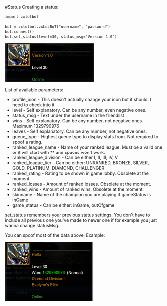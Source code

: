 #Status
Creating a status:

    import zxlolbot

    bot = zxlolbot.zxLoLBoT("username", "password")
    bot.connect()
    bot.set_status(level=30, status_msg="Version 1.0")

![](statusBasic.PNG)

List of available parameters:

* profile_icon - This doesn't actually change your icon but it should. I need to check into it
* level - Self explanatory. Can be any number, even negative ones.
* status_msg - Text under the username in the friendlist
* wins - Self explanatory. Can be any number, not negative ones. Maximum 1329790976
* leaves - Self explanatory. Can be any number, not negative ones.
* queue_type - Highest queue type to display stats from. Not required to spoof a rating.
* ranked_league_name - Name of your ranked league. Must be a valid one or it will start with ** and spaces won't work.
* ranked_league_division - Can be either I, II, III, IV, V
* ranked_league_tier - Can be either: UNRANKED, BRONZE, SILVER, GOLD, PLATINUM, DIAMOND, CHALLENGER
* ranked_rating - Rating to be shown in game lobby. Obsolete at the moment.
* ranked_losses - Amount of ranked losses. Obsolete at the moment.
* ranked_wins - Amount of ranked wins. Obsolete at the moment.
* skinname - Name of the champion you are playing if gameStatus is inGame
* game_status - Can be either: inGame, outOfgame

set_status remembers your previous status settings. You don't have to include all previous one you've made to newer one if for example you just wanna change statusMsg.

You can spoof most of the data above, Example:

![](statusSpoof.PNG)